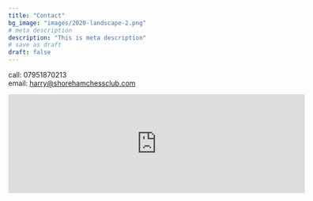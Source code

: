 ```yaml
---
title: "Contact"
bg_image: "images/2020-landscape-2.png"
# meta description
description: "This is meta description"
# save as draft
draft: false
---
```

call: 07951870213  <br>
email: harry@shorehamchessclub.com



<iframe src="https://www.google.com/maps/embed?pb=!1m14!1m8!1m3!1d10079.837133316307!2d-0.2732115!3d50.8319181!3m2!1i1024!2i768!4f13.1!3m3!1m2!1s0x0%3A0x1d520ad7473a9832!2sSussex%20Yacht%20Club%2C!5e0!3m2!1sen!2suk!4v1633263845714!5m2!1sen!2suk" width="600" height="200" style="border:0;" allowfullscreen="" loading="lazy"></iframe>

